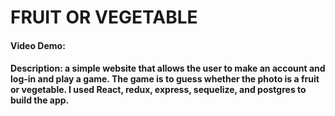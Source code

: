 # FRUIT OR VEGETABLE

#### Video Demo:  <URL HERE>

#### Description: a simple website that allows the user to make an account and log-in and play a game. The game is to guess whether the photo is a fruit or vegetable. I used React, redux, express, sequelize, and postgres to build the app.
